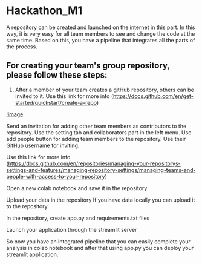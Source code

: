 # Hackathon_M1
A repository can be created and launched on the internet in this part. In this way, it is very easy for all team members to see and change the code at the same time. Based on this, you have a pipeline that integrates all the parts of the process.

## For creating your team's group repository, please follow these steps:
1. After a member of your team creates a gitHub repository, others can be invited to it.
Use this link for more info (https://docs.github.com/en/get-started/quickstart/create-a-repo)

[!image](https://github.com/HamidBekamiri/Hackathon_M1/blob/main/images/Screenshot%202022-09-13%20at%2019.43.59.png)

Send an invitation for adding other team members as contributors to the repository. Use the setting tab and collaborators part in the left menu. Use add people button for adding team members to the repository. Use their GitHub username for inviting.

Use this link for more info  (https://docs.github.com/en/repositories/managing-your-repositorys-settings-and-features/managing-repository-settings/managing-teams-and-people-with-access-to-your-repository)


Open a new colab notebook and save it in the repository







Upload your data in the repository
If you have data locally you can upload it to the repository.


In the repository, create app.py and requirements.txt files




Launch your application through the streamlit server




So now you have an integrated pipeline that you can easily complete your analysis in colab notebook and after that using app.py you can deploy your streamlit application.
